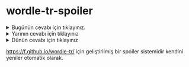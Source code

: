 # wordle-tr-spoiler

<details>
  <summary>Bugünün cevabı için tıklayınız.</summary>
  <br>
    <b> ıssız </b>
</details>

<details>
  <summary>Yarının cevabı için tıklayınız</summary>
  <br>
   <b> varis </b>
</details>

<details>
  <summary>Dünün cevabı için tıklayınız </summary>
  <br>
  <b> hayıt </b>
</details>

https://f.github.io/wordle-tr/ için geliştirilmiş bir spoiler sistemidir kendini yeniler otomatik olarak.

